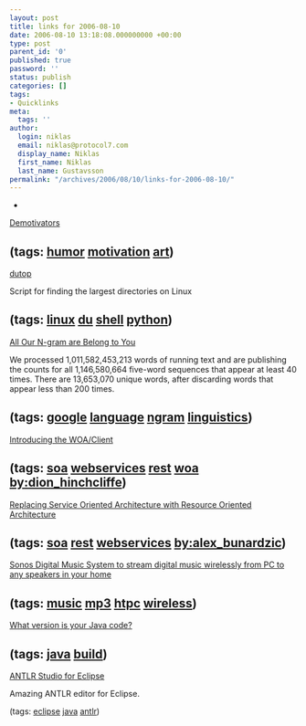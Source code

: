 ```yaml
---
layout: post
title: links for 2006-08-10
date: 2006-08-10 13:18:08.000000000 +00:00
type: post
parent_id: '0'
published: true
password: ''
status: publish
categories: []
tags:
- Quicklinks
meta:
  tags: ''
author:
  login: niklas
  email: niklas@protocol7.com
  display_name: Niklas
  first_name: Niklas
  last_name: Gustavsson
permalink: "/archives/2006/08/10/links-for-2006-08-10/"
---
```

- 
[Demotivators](http://despair.com/viewall.html)

(tags: [humor](http://del.icio.us/protocol7/humor) [motivation](http://del.icio.us/protocol7/motivation) [art](http://del.icio.us/protocol7/art))
- 
[dutop](http://www.pixelbeat.org/scripts/dutop)

Script for finding the largest directories on Linux

(tags: [linux](http://del.icio.us/protocol7/linux) [du](http://del.icio.us/protocol7/du) [shell](http://del.icio.us/protocol7/shell) [python](http://del.icio.us/protocol7/python))
- 
[All Our N-gram are Belong to You](http://googleresearch.blogspot.com/2006/08/all-our-n-gram-are-belong-to-you.html)

We processed 1,011,582,453,213 words of running text and are publishing the counts for all 1,146,580,664 five-word sequences that appear at least 40 times. There are 13,653,070 unique words, after discarding words that appear less than 200 times.

(tags: [google](http://del.icio.us/protocol7/google) [language](http://del.icio.us/protocol7/language) [ngram](http://del.icio.us/protocol7/ngram) [linguistics](http://del.icio.us/protocol7/linguistics))
- 
[Introducing the WOA/Client](http://hinchcliffe.org/archive/2006/08/05/8489.aspx)

(tags: [soa](http://del.icio.us/protocol7/soa) [webservices](http://del.icio.us/protocol7/webservices) [rest](http://del.icio.us/protocol7/rest) [woa](http://del.icio.us/protocol7/woa) [by:dion\_hinchcliffe](http://del.icio.us/protocol7/by:dion_hinchcliffe))
- 
[Replacing Service Oriented Architecture with Resource Oriented Architecture](http://jooto.com/blog/index.php/2006/08/08/replacing-service-oriented-architecture-with-resource-oriented-architecture/)

(tags: [soa](http://del.icio.us/protocol7/soa) [rest](http://del.icio.us/protocol7/rest) [webservices](http://del.icio.us/protocol7/webservices) [by:alex\_bunardzic](http://del.icio.us/protocol7/by:alex_bunardzic))
- 
[Sonos Digital Music System to stream digital music wirelessly from PC to any speakers in your home](http://www.sonos.com/)

(tags: [music](http://del.icio.us/protocol7/music) [mp3](http://del.icio.us/protocol7/mp3) [htpc](http://del.icio.us/protocol7/htpc) [wireless](http://del.icio.us/protocol7/wireless))
- 
[What version is your Java code?](http://www.javaworld.com/javaqa/2003-05/02-qa-0523-version.html)

(tags: [java](http://del.icio.us/protocol7/java) [build](http://del.icio.us/protocol7/build))
- 
[ANTLR Studio for Eclipse](http://www.placidsystems.com/)

Amazing ANTLR editor for Eclipse.

(tags: [eclipse](http://del.icio.us/protocol7/eclipse) [java](http://del.icio.us/protocol7/java) [antlr](http://del.icio.us/protocol7/antlr))
